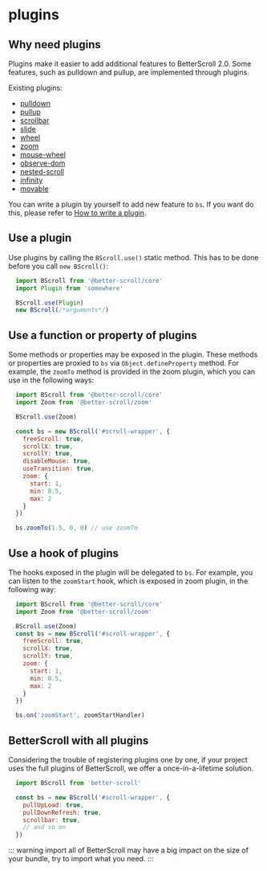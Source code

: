 # plugins

## Why need plugins

Plugins make it easier to add additional features to BetterScroll 2.0. Some features, such as pulldown and pullup, are implemented through plugins.

Existing plugins:
- [pulldown](./pulldown.html)
- [pullup](./pullup.html)
- [scrollbar](./scroll-bar.html)
- [slide](./slide.html)
- [wheel](./wheel.html)
- [zoom](./zoom.html)
- [mouse-wheel](./mouse-wheel.html)
- [observe-dom](./observe-dom.html)
- [nested-scroll](./nested-scroll.html)
- [infinity](./infinity.html)
- [movable](./movable.html)

You can write a plugin by yourself to add new feature to `bs`. If you want do this, please refer to [How to write a plugin](./how-to-write.html).

## Use a plugin

Use plugins by calling the `BScroll.use()` static method. This has to be done before you call `new BScroll()`:

```js
  import BScroll from '@better-scroll/core'
  import Plugin from 'somewhere'

  BScroll.use(Plugin)
  new BScroll(/*arguments*/)
```

## Use a function or property of plugins

Some methods or properties may be exposed in the plugin. These methods or properties are proxied to `bs` via `Object.defineProperty` method. For example, the `zoomTo` method is provided in the zoom plugin, which you can use in the following ways:

```js
  import BScroll from '@better-scroll/core'
  import Zoom from '@better-scroll/zoom'

  BScroll.use(Zoom)

  const bs = new BScroll('#scroll-wrapper', {
    freeScroll: true,
    scrollX: true,
    scrollY: true,
    disableMouse: true,
    useTransition: true,
    zoom: {
      start: 1,
      min: 0.5,
      max: 2
    }
  })

  bs.zoomTo(1.5, 0, 0) // use zoomTo
```

## Use a hook of plugins

The hooks exposed in the plugin will be delegated to `bs`. For example, you can listen to the `zoomStart` hook, which is exposed in zoom plugin, in the following way:

```js
  import BScroll from '@better-scroll/core'
  import Zoom from '@better-scroll/zoom'

  BScroll.use(Zoom)
  const bs = new BScroll('#scroll-wrapper', {
    freeScroll: true,
    scrollX: true,
    scrollY: true,
    zoom: {
      start: 1,
      min: 0.5,
      max: 2
    }
  })

  bs.on('zoomStart', zoomStartHandler)
```

## BetterScroll with all plugins

Considering the trouble of registering plugins one by one, if your project uses the full plugins of BetterScroll, we offer a once-in-a-lifetime solution.


```js
  import BScroll from 'better-scroll'

  const bs = new BScroll('#scroll-wrapper', {
    pullUpLoad: true,
    pullDownRefresh: true,
    scrollbar: true,
    // and so on
  })
```

::: warning
import all of BetterScroll may have a big impact on the size of your bundle, try to import what you need.
:::
